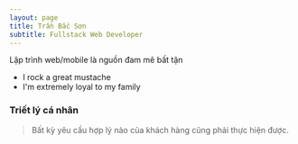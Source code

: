 ```yaml
---
layout: page
title: Trần Bắc Sơn
subtitle: Fullstack Web Developer
---
```


Lập trình web/mobile là nguồn đam mê bất tận

- I rock a great mustache
- I'm extremely loyal to my family

### Triết lý cá nhân

> Bất kỳ yêu cầu hợp lý nào của khách hàng cũng phải thực hiện được.

<!--
### my history

To be honest, I'm having some trouble remembering right now, so why don't you just watch [my movie](http://en.wikipedia.org/wiki/The_Princess_Bride_%28film%29) and it will answer **all** your questions.
-->